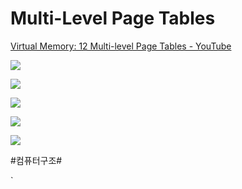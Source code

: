 # Multi-Level Page Tables
[Virtual Memory: 12 Multi-level Page Tables - YouTube](https://www.youtube.com/watch?v=Z4kSOv49GNc)

![](Multi-Level%20Page%20Tables/C8735030-4272-429D-A56B-BE69C97104B3.png)

![](Multi-Level%20Page%20Tables/8C536A0B-E1A6-41FB-ADDC-3F7DBDDBB3FF.png)

![](Multi-Level%20Page%20Tables/F60CC00A-AC24-42FC-9B1E-099948558BAF.png)


![](Multi-Level%20Page%20Tables/5AC424C7-1569-4315-94F1-5214BFE3D74D.png)

![](Multi-Level%20Page%20Tables/62380DA9-0475-45A8-A074-CB51347E684C.png)





#컴퓨터구조#



`